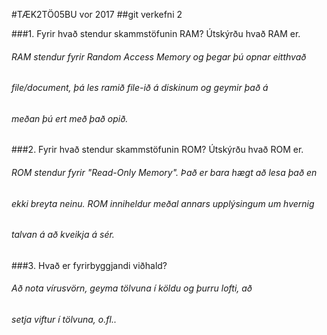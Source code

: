 #TÆK2TÖ05BU vor 2017
##git verkefni 2

###1. Fyrir hvað stendur skammstöfunin RAM? Útskýrðu hvað RAM er.
######     RAM stendur fyrir Random Access Memory og þegar þú opnar eitthvað 
######	   file/document, þá les ramið file-ið á diskinum og geymir það á 
######	   meðan þú ert með það opið.
###2. Fyrir hvað stendur skammstöfunin ROM? Útskýrðu hvað ROM er.
######	   ROM stendur fyrir "Read-Only Memory". Það er bara hægt að lesa það en
######	   ekki breyta neinu. ROM inniheldur meðal annars upplýsingum um hvernig
######	   talvan á að kveikja á sér.
###3. Hvað er fyrirbyggjandi viðhald?
######	   Að nota vírusvörn, geyma tölvuna í köldu og þurru lofti, að
######	   setja viftur í tölvuna, o.fl.. 

